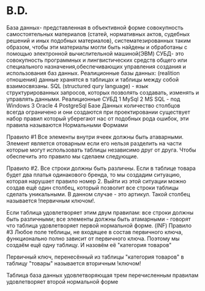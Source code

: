 # B.D.
База данных- представленная в объективной форме совокупность самостоятельных материалов (статей, нормативных актов, судебных решений и иных подобных материалов), систематезированных таким образом, чтобы эти материалы могли быть найдены и обработаны с помощью электронной вычислительной машиной(ЭВМ) 
СУБД- это совокупность программных и лингвистических средств общего или специального назначения,обеспечивающих управления создания и использования баз данных. 
Реалиционные базы данных: (realition отношения) данные хранятся в таблицах и таблицы между собой взаимосвязаны. 
SQL (structured qury language) - язык структурированных запросов, которых позволять создавать, изменять и управлять данными. 
Реалиционные СУБД
1 MySql
2 MS SQL - под Windows
3 Oracle
4 PostgreSql
Базе Данных количество столбцов всегда ограничено и они создаются при проектировании
существует набор правил который уберегают нас от подобных рода ошибок, эти правила называются Нормальными Формами

Правило #1
Все элементы внутри ячеек должны быть атаварными. Элемент является отоварным если его нельзя разделить на части которые могут использовать таблицы независимо друг от друга. 
Чтобы обеспечить это правило мы сделаем следующие.

Правило #2. Все строки должны быть различны. Если в таблице товара будет два платья одинакового бренда, то мы создадим ситуацию, которая нарушает правило номер 2. Выйти из этой ситуации можно создав ещё один столбец, который позволит все строки таблицы сделать уникальными. В данном случае - это артикул. Такой столбец называется !первичным ключом!.

Если таблица удовлетворяет этим двум правилам: все строки должны быть различными; все элементы должны быть атамарными - говорят что таблица удовлетворяет первой нормальной форме. (INF)
Правило #3
Любое поле теблицы, не входящее в состав первичного ключа, функционально полно зависит от первичного ключа. Поэтому мы создаём ещё одну таблицу. И назовём её "категория товаров"

Первичный ключ, перенесённый из таблицы "категория товаров" в таблицу "товары" называется вторичным !ключом!

Таблица база данных удовлетворяющая трем перечисленным правилам удовлетворяет второй нормальной форме

